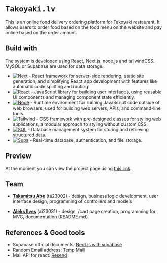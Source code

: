 # <code>Takoyaki.lv</code>

This is an online food delivery ordering platform for Takoyaki restaurant. It allows users to order food based on the food menu on the website and pay online based on the order amount.

## Build with

The system is developed using React, Next.js, node.js and tailwindCSS. MySQL or Supabase are used for data storage.

- [![Next][Next.js]][Next-url] - React framework for server-side rendering, static site generation, and simplifying React app development with features like automatic code splitting and routing.
- [![React][React.js]][React-url] - JavaScript library for building user interfaces, using reusable UI components and managing component state efficiently.
- [![Node][NodeJS]][NodeJS-url] - Runtime environment for running JavaScript code outside of web browsers, used for building web servers, APIs, and command-line tools.
- [![Tailwind][TailwindCSS]][TailwindCSS-url] - CSS framework with pre-designed classes for styling web applications, a modular approach to styling without custom CSS.
- [![SQL][MySQL]][MySQL-url] - Database management system for storing and retrieving structured data.
- [![Supa][Supabase]][Supabase-url] - Real-time database, authentication, and file storage.

## Preview

At the moment you can view the project page using [this link](https://online-shopping-mock.vercel.app/).

## Team

<!-- add what we did in the project -->

- [**Takamitsu Abe**](https://github.com/catakaevy) (ta23002) - design, business logic development, user interface design, programming of controllers and models

- [**Aleks Ilves**](https://github.com/ailves5) (ai23031) - design, /cart page creation, programming for MVC, documentation (README.md)

## References & Good tools

- Supabase official documents: [Next.js with supabase](https://supabase.com/docs/guides/auth/server-side/nextjs)
- Random Email address: [Temp Mail](https://temp-mail.org)
- Mail API for react: [Resend](https://resend.com)

<!-- we can add installation guide -->

<!-- we can also add release history -->

<!-- MARKDOWN LINKS & IMAGES -->

[Next.js]: https://img.shields.io/badge/next.js-000000?style=for-the-badge&logo=nextdotjs&logoColor=white
[Next-url]: https://nextjs.org/
[React.js]: https://img.shields.io/badge/React-20232A?style=for-the-badge&logo=react&logoColor=61DAFB
[React-url]: https://reactjs.org/
[NodeJS]: https://img.shields.io/badge/node.js-6DA55F?style=for-the-badge&logo=node.js&logoColor=white
[NodeJS-url]: https://nodejs.org/
[TailwindCSS]: https://img.shields.io/badge/tailwindcss-%2338B2AC.svg?style=for-the-badge&logo=tailwind-css&logoColor=white
[TailwindCSS-url]: https://tailwindcss.com/
[MySQL]: https://img.shields.io/badge/mysql-4479A1.svg?style=for-the-badge&logo=mysql&logoColor=white
[MySQL-url]: https://www.mysql.com/
[Supabase]: https://img.shields.io/badge/Supabase-3ECF8E?style=for-the-badge&logo=supabase&logoColor=white
[Supabase-url]: https://supabase.com/
